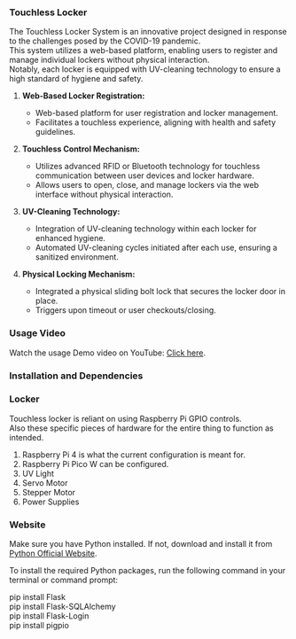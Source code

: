 ### Touchless Locker

The Touchless Locker System is an innovative project designed in response to the challenges posed by the COVID-19 pandemic.   
This system utilizes a web-based platform, enabling users to register and manage individual lockers without physical interaction.   
Notably, each locker is equipped with UV-cleaning technology to ensure a high standard of hygiene and safety.    

1. **Web-Based Locker Registration:**
   - Web-based platform for user registration and locker management.
   - Facilitates a touchless experience, aligning with health and safety guidelines.

2. **Touchless Control Mechanism:**
   - Utilizes advanced RFID or Bluetooth technology for touchless communication between user devices and locker hardware.
   - Allows users to open, close, and manage lockers via the web interface without physical interaction.

3. **UV-Cleaning Technology:**
   - Integration of UV-cleaning technology within each locker for enhanced hygiene.
   - Automated UV-cleaning cycles initiated after each use, ensuring a sanitized environment.

4. **Physical Locking Mechanism:**    
   - Integrated a physical sliding bolt lock that secures the locker door in place.  
   - Triggers upon timeout or user checkouts/closing.  

### Usage Video

Watch the usage Demo video on YouTube: [Click here](https://www.youtube.com/shorts/aMTrarnIxpA).

### Installation and Dependencies

### Locker
Touchless locker is reliant on using Raspberry Pi GPIO controls.  
Also these specific pieces of hardware for the entire thing to function as intended. 

1. Raspberry Pi 4 is what the current configuration is meant for.
2. Raspberry Pi Pico W can be configured.
3. UV Light
4. Servo Motor
5. Stepper Motor
6. Power Supplies

### Website
Make sure you have Python installed. If not, download and install it from [Python Official Website](https://www.python.org/).  

To install the required Python packages, run the following command in your terminal or command prompt:  

pip install Flask   
pip install Flask-SQLAlchemy   
pip install Flask-Login   
pip install pigpio    
  
